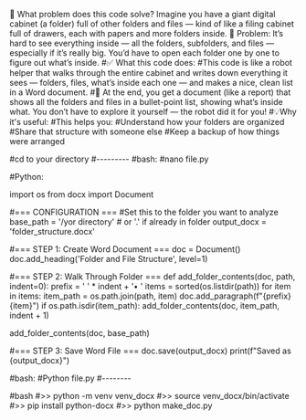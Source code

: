 🧠 What problem does this code solve?
Imagine you have a giant digital cabinet (a folder) full of other folders and files — kind of like a filing cabinet full of drawers, each with papers and more folders inside.
📂 Problem:
It’s hard to see everything inside — all the folders, subfolders, and files — especially if it’s really big. You’d have to open each folder one by one to figure out what’s inside.
#✅ What this code does:
#This code is like a robot helper that walks through the entire cabinet and writes down everything it sees — folders, files, what’s inside each one — and makes a nice, clean list in a Word document.
#📝 At the end, you get a document (like a report) that shows all the folders and files in a bullet-point list, showing what’s inside what. You don’t have to explore it yourself — the robot did it for you!
#💡Why it's useful:
#This helps you:
#Understand how your folders are organized
#Share that structure with someone else
#Keep a backup of how things were arranged



#cd to your directory
#---------
#bash:
#nano file.py


#Python:

import os
from docx import Document

#=== CONFIGURATION ===
#Set this to the folder you want to analyze
base_path = '/yor directory'  # or '.' if already in folder
output_docx = 'folder_structure.docx'

#=== STEP 1: Create Word Document ===
doc = Document()
doc.add_heading('Folder and File Structure', level=1)

#=== STEP 2: Walk Through Folder ===
def add_folder_contents(doc, path, indent=0):
    prefix = '    ' * indent + '• '
    items = sorted(os.listdir(path))
    for item in items:
        item_path = os.path.join(path, item)
        doc.add_paragraph(f"{prefix}{item}")
        if os.path.isdir(item_path):
            add_folder_contents(doc, item_path, indent + 1)

add_folder_contents(doc, base_path)

#=== STEP 3: Save Word File ===
doc.save(output_docx)
print(f"Saved as {output_docx}")




#bash:
#Python file.py 
#--------

#bash
#>> python -m venv venv_docx
#>> source venv_docx/bin/activate
#>> pip install python-docx
#>> python make_doc.py
